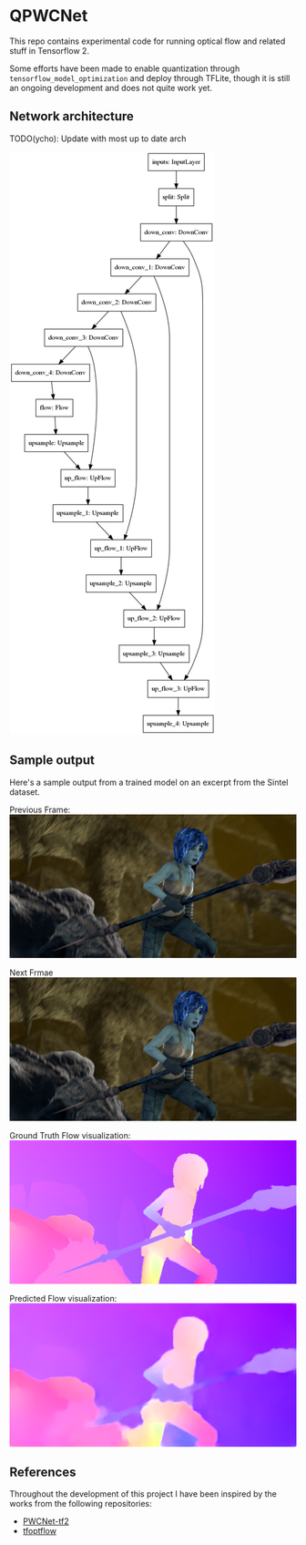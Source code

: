 # QPWCNet

This repo contains experimental code for running optical flow and related stuff in Tensorflow 2.

Some efforts have been made to enable quantization through `tensorflow_model_optimization`
and deploy through TFLite, though it is still an ongoing development and does not quite work yet.

## Network architecture

TODO(ycho): Update with most up to date arch

![net](img/net.png)

## Sample output

Here's a sample output from a trained model on an excerpt from the Sintel dataset.


Previous Frame:
![prv](img/2021-01-24-prv.png)

Next Frmae
![nxt](img/2021-01-24-prv.png)

Ground Truth Flow visualization:
![ground-truth](img/2021-01-24-flow-rgb-gt.png)

Predicted Flow visualization:
![pred](img/2021-01-24-flow-rgb.png)

## References

Throughout the development of this project I have been inspired by the works from the following repositories:

* [PWCNet-tf2](https://github.com/hellochick/PWCNet-tf2.git)
* [tfoptflow](https://github.com/philferriere/tfoptflow.git)
